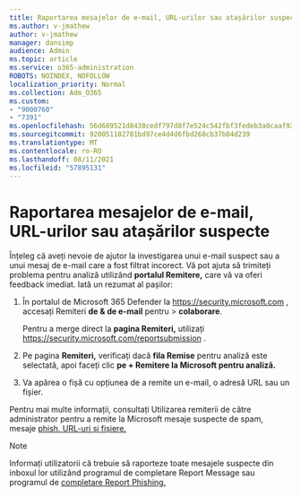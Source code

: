 ```yaml
---
title: Raportarea mesajelor de e-mail, URL-urilor sau atașărilor suspecte
ms.author: v-jmathew
author: v-jmathew
manager: dansimp
audience: Admin
ms.topic: article
ms.service: o365-administration
ROBOTS: NOINDEX, NOFOLLOW
localization_priority: Normal
ms.collection: Adm_O365
ms.custom:
- "9000760"
- "7391"
ms.openlocfilehash: 56d689521d8438cedf797d8f7e524c542fbf3fedeb3a0caaf92b6b2cff1dd9bb
ms.sourcegitcommit: 920051182781bd97ce4d4d6fbd268cb37b84d239
ms.translationtype: MT
ms.contentlocale: ro-RO
ms.lasthandoff: 08/11/2021
ms.locfileid: "57895131"
---
```

# <a name="report-suspicious-emails-urls-or-attachments"></a>Raportarea mesajelor de e-mail, URL-urilor sau atașărilor suspecte

Înțeleg că aveți nevoie de ajutor la investigarea unui e-mail suspect sau a unui mesaj de e-mail care a fost filtrat incorect. Vă pot ajuta să trimiteți problema pentru analiză utilizând **portalul Remitere,** care vă va oferi feedback imediat. Iată un rezumat al pașilor:

1. În portalul de Microsoft 365 Defender la <https://security.microsoft.com> , accesați Remiteri **de & de e-mail** pentru \> **colaborare**.

   Pentru a merge direct la **pagina Remiteri,** utilizați <https://security.microsoft.com/reportsubmission> .

2. Pe pagina **Remiteri,** verificați dacă **fila Remise** pentru analiză este selectată, apoi faceți clic **pe + Remitere la Microsoft pentru analiză.**

3. Va apărea o fișă cu opțiunea de a remite un e-mail, o adresă URL sau un fișier.

Pentru mai multe informații, consultați Utilizarea remiterii de către administrator pentru a remite la Microsoft mesaje suspecte de spam, mesaje [phish, URL-uri și fișiere.](https://docs.microsoft.com/microsoft-365/security/office-365-security/admin-submission)

> [!NOTE]
> Informați utilizatorii că trebuie să raporteze toate mesajele suspecte din inboxul lor utilizând programul de completare Report Message sau programul de [completare Report Phishing.](https://docs.microsoft.com/microsoft-365/security/office-365-security/enable-the-report-message-add-in)
